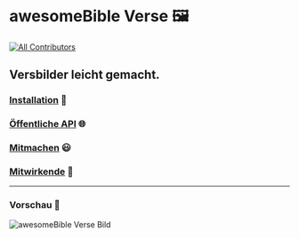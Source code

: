 # awesomeBible Verse 🖼️
<!-- ALL-CONTRIBUTORS-BADGE:START - Do not remove or modify this section -->
[![All Contributors](https://img.shields.io/badge/all_contributors-1-orange.svg?style=flat-square)](#contributors-)
<!-- ALL-CONTRIBUTORS-BADGE:END -->
## Versbilder leicht gemacht.

### [Installation](HOSTING.DE.md) :wrench:
### [Öffentliche API](API.DE.md) :globe_with_meridians:
### [Mitmachen](CONTRIBUTING.md) :smiley:
### [Mitwirkende](CONTRIBUTORS.md) :sparkling_heart:

* * *

### Vorschau :star2:
![awesomeBible Verse Bild](https://verse.awesomebible.de)